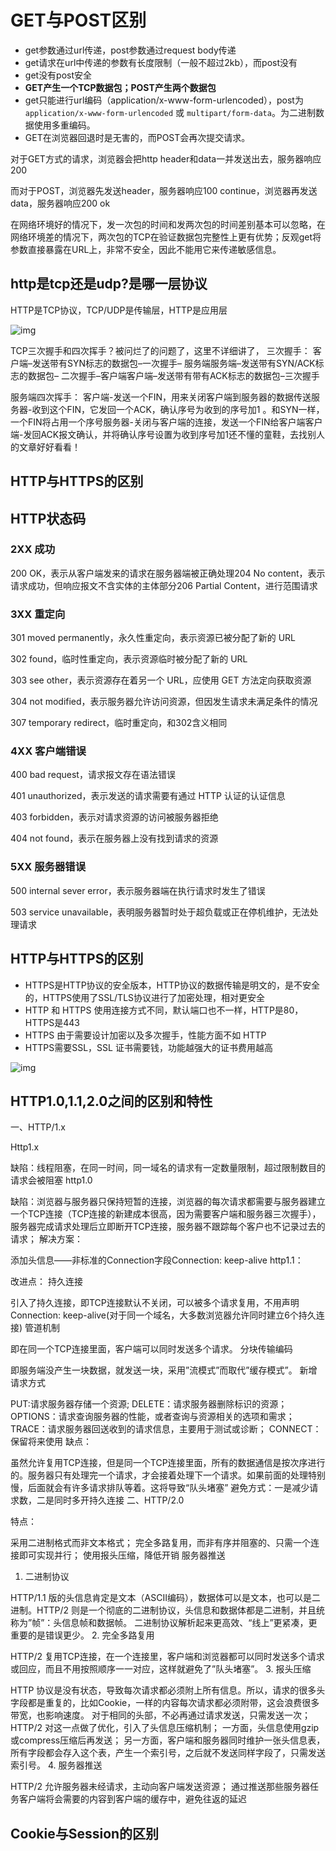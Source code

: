 # GET与POST区别

- get参数通过url传递，post参数通过request body传递
- get请求在url中传递的参数有长度限制（一般不超过2kb），而post没有
- get没有post安全
- **GET产生一个TCP数据包；POST产生两个数据包**
- get只能进行url编码（application/x-www-form-urlencoded），post为`application/x-www-form-urlencoded` 或 `multipart/form-data`。为二进制数据使用多重编码。
- GET在浏览器回退时是无害的，而POST会再次提交请求。

对于GET方式的请求，浏览器会把http header和data一并发送出去，服务器响应200

而对于POST，浏览器先发送header，服务器响应100 continue，浏览器再发送data，服务器响应200 ok

在网络环境好的情况下，发一次包的时间和发两次包的时间差别基本可以忽略，在网络环境差的情况下，两次包的TCP在验证数据包完整性上更有优势；反观get将参数直接暴露在URL上，非常不安全，因此不能用它来传递敏感信息。

## http是tcp还是udp?是哪一层协议

HTTP是TCP协议，TCP/UDP是传输层，HTTP是应用层

![img](https://tts-markdown.oss-cn-beijing.aliyuncs.com/img/v2-bccb3abb09ecd626c771c9474f8cd763_720w.jpg)


TCP三次握手和四次挥手？被问烂了的问题了，这里不详细讲了，
三次握手：
客户端–发送带有SYN标志的数据包–一次握手–
服务端服务端–发送带有SYN/ACK标志的数据包–
二次握手–客户端客户端–发送带有带有ACK标志的数据包–三次握手

服务端四次挥手：
客户端-发送一个FIN，用来关闭客户端到服务器的数据传送服务器-收到这个FIN，它发回一个ACK，确认序号为收到的序号加1 。和SYN一样，一个FIN将占用一个序号服务器-关闭与客户端的连接，发送一个FIN给客户端客户端-发回ACK报文确认，并将确认序号设置为收到序号加1还不懂的童鞋，去找别人的文章好好看看！

## HTTP与HTTPS的区别

## HTTP状态码

### 2XX 成功

200 OK，表示从客户端发来的请求在服务器端被正确处理204 No content，表示请求成功，但响应报文不含实体的主体部分206 Partial Content，进行范围请求

### 3XX 重定向

301 moved permanently，永久性重定向，表示资源已被分配了新的 URL

302 found，临时性重定向，表示资源临时被分配了新的 URL

303 see other，表示资源存在着另一个 URL，应使用 GET 方法定向获取资源

304 not modified，表示服务器允许访问资源，但因发生请求未满足条件的情况

307 temporary redirect，临时重定向，和302含义相同

### 4XX 客户端错误

400 bad request，请求报文存在语法错误

401 unauthorized，表示发送的请求需要有通过 HTTP 认证的认证信息

403 forbidden，表示对请求资源的访问被服务器拒绝

404 not found，表示在服务器上没有找到请求的资源

### 5XX 服务器错误

500 internal sever error，表示服务器端在执行请求时发生了错误

503 service unavailable，表明服务器暂时处于超负载或正在停机维护，无法处理请求

## HTTP与HTTPS的区别

- HTTPS是HTTP协议的安全版本，HTTP协议的数据传输是明文的，是不安全的，HTTPS使用了SSL/TLS协议进行了加密处理，相对更安全
- HTTP 和 HTTPS 使用连接方式不同，默认端口也不一样，HTTP是80，HTTPS是443
- HTTPS 由于需要设计加密以及多次握手，性能方面不如 HTTP
- HTTPS需要SSL，SSL 证书需要钱，功能越强大的证书费用越高

![img](https://tts-markdown.oss-cn-beijing.aliyuncs.com/img/0e409fc0-b20c-11eb-85f6-6fac77c0c9b3.png)

## HTTP1.0,1.1,2.0之间的区别和特性
一、HTTP/1.x

Http1.x

缺陷：线程阻塞，在同一时间，同一域名的请求有一定数量限制，超过限制数目的请求会被阻塞
http1.0

缺陷：浏览器与服务器只保持短暂的连接，浏览器的每次请求都需要与服务器建立一个TCP连接（TCP连接的新建成本很高，因为需要客户端和服务器三次握手），服务器完成请求处理后立即断开TCP连接，服务器不跟踪每个客户也不记录过去的请求；
解决方案：

添加头信息——非标准的Connection字段Connection: keep-alive
http1.1：

改进点：
持久连接

引入了持久连接，即TCP连接默认不关闭，可以被多个请求复用，不用声明Connection: keep-alive(对于同一个域名，大多数浏览器允许同时建立6个持久连接)
管道机制

即在同一个TCP连接里面，客户端可以同时发送多个请求。
分块传输编码

即服务端没产生一块数据，就发送一块，采用”流模式”而取代”缓存模式”。
新增请求方式

PUT:请求服务器存储一个资源;
DELETE：请求服务器删除标识的资源；
OPTIONS：请求查询服务器的性能，或者查询与资源相关的选项和需求；
TRACE：请求服务器回送收到的请求信息，主要用于测试或诊断；
CONNECT：保留将来使用
缺点：

虽然允许复用TCP连接，但是同一个TCP连接里面，所有的数据通信是按次序进行的。服务器只有处理完一个请求，才会接着处理下一个请求。如果前面的处理特别慢，后面就会有许多请求排队等着。这将导致“队头堵塞”
避免方式：一是减少请求数，二是同时多开持久连接
二、HTTP/2.0

特点：

采用二进制格式而非文本格式；
完全多路复用，而非有序并阻塞的、只需一个连接即可实现并行；
使用报头压缩，降低开销
服务器推送
1. 二进制协议

HTTP/1.1 版的头信息肯定是文本（ASCII编码），数据体可以是文本，也可以是二进制。HTTP/2 则是一个彻底的二进制协议，头信息和数据体都是二进制，并且统称为”帧”：头信息帧和数据帧。
二进制协议解析起来更高效、“线上”更紧凑，更重要的是错误更少。
2. 完全多路复用

HTTP/2 复用TCP连接，在一个连接里，客户端和浏览器都可以同时发送多个请求或回应，而且不用按照顺序一一对应，这样就避免了”队头堵塞”。
3. 报头压缩

HTTP 协议是没有状态，导致每次请求都必须附上所有信息。所以，请求的很多头字段都是重复的，比如Cookie，一样的内容每次请求都必须附带，这会浪费很多带宽，也影响速度。
对于相同的头部，不必再通过请求发送，只需发送一次；
HTTP/2 对这一点做了优化，引入了头信息压缩机制；
一方面，头信息使用gzip或compress压缩后再发送；
另一方面，客户端和服务器同时维护一张头信息表，所有字段都会存入这个表，产生一个索引号，之后就不发送同样字段了，只需发送索引号。
4. 服务器推送

HTTP/2 允许服务器未经请求，主动向客户端发送资源；
通过推送那些服务器任务客户端将会需要的内容到客户端的缓存中，避免往返的延迟




## Cookie与Session的区别

